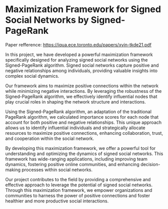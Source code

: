 # Maximization Framework for Signed Social Networks by Signed-PageRank
Paper refference: https://iqua.ece.toronto.edu/papers/xyin-tkde21.pdf

In this project, we have developed a powerful maximization framework specifically designed for analyzing signed social networks using the Signed-PageRank algorithm. Signed social networks capture positive and negative relationships among individuals, providing valuable insights into complex social dynamics.

Our framework aims to maximize positive connections within the network while minimizing negative interactions. By leveraging the robustness of the Signed-PageRank algorithm, we effectively identify influential nodes that play crucial roles in shaping the network structure and interactions.

Using the Signed-PageRank algorithm, an adaptation of the traditional PageRank algorithm, we calculated importance scores for each node that account for both positive and negative relationships. This unique approach allows us to identify influential individuals and strategically allocate resources to maximize positive connections, enhancing collaboration, trust, and cooperation within the social network.

By developing this maximization framework, we offer a powerful tool for understanding and optimizing the dynamics of signed social networks. This framework has wide-ranging applications, including improving team dynamics, fostering positive online communities, and enhancing decision-making processes within social networks.

Our project contributes to the field by providing a comprehensive and effective approach to leverage the potential of signed social networks. Through this maximization framework, we empower organizations and communities to harness the power of positive connections and foster healthier and more productive social interactions.
